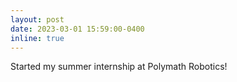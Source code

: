 ```yaml
---
layout: post
date: 2023-03-01 15:59:00-0400
inline: true
---
```


Started my summer internship at Polymath Robotics!
